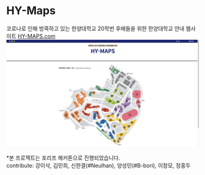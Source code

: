 # HY-Maps
코로나로 인해 방콕하고 있는 한양대학교 20학번 후배들을 위한 한양대학교 안내 웹사이트
[HY-MAPS.com](https://hy-maps.com)
![](hy-maps-ex.png)




*본 프로젝트는 포리프 해커톤으로 진행되었습니다.  
contribute: 강이삭, 김민희, 신한결(#Neulhan), 양성민(#B-bori), 이창모, 정홍두
